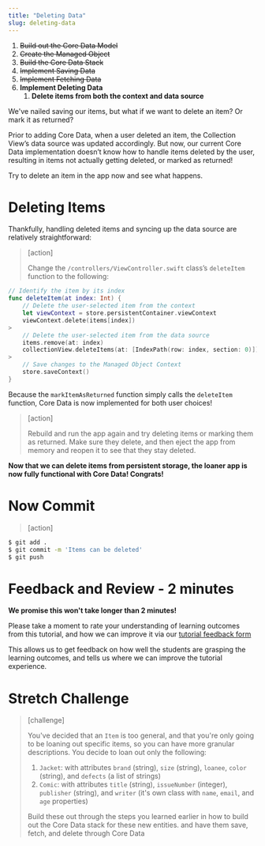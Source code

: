 ```yaml
---
title: "Deleting Data"
slug: deleting-data
---
```


1. ~~Build out the Core Data Model~~
1. ~~Create the Managed Object~~
1. ~~Build the Core Data Stack~~
1. ~~Implement Saving Data~~
1. ~~Implement Fetching Data~~
1. **Implement Deleting Data**
    1. **Delete items from both the context and data source**

We've nailed saving our items, but what if we want to delete an item? Or mark it as returned?

Prior to adding Core Data, when a user deleted an item, the Collection View’s data source was updated accordingly. But now, our current Core Data implementation doesn’t know how to handle items deleted by the user, resulting in items not actually getting deleted, or marked as returned!

Try to delete an item in the app now and see what happens.

# Deleting Items

Thankfully, handling deleted items and syncing up the data source are relatively straightforward:

> [action]
>
> Change the `/controllers/ViewController.swift` class’s `deleteItem` function to the following:
>
```swift
// Identify the item by its index
func deleteItem(at index: Int) {
    // Delete the user-selected item from the context
    let viewContext = store.persistentContainer.viewContext
    viewContext.delete(items[index])
>
    // Delete the user-selected item from the data source
    items.remove(at: index)
    collectionView.deleteItems(at: [IndexPath(row: index, section: 0)])
>
    // Save changes to the Managed Object Context
    store.saveContext()
}
```

Because the `markItemAsReturned` function simply calls the `deleteItem` function, Core Data is now implemented for both user choices!

> [action]
>
> Rebuild and run the app again and try deleting items or marking them as returned. Make sure they delete, and then eject the app from memory and reopen it to see that they stay deleted.

**Now that we can delete items from persistent storage, the loaner app is now fully functional with Core Data! Congrats!**

# Now Commit

>[action]
>
```bash
$ git add .
$ git commit -m 'Items can be deleted'
$ git push
```

# Feedback and Review - 2 minutes

**We promise this won't take longer than 2 minutes!**

Please take a moment to rate your understanding of learning outcomes from this tutorial, and how we can improve it via our [tutorial feedback form](https://forms.gle/Y7GDpuyt67T7YvJC7)

This allows us to get feedback on how well the students are grasping the learning outcomes, and tells us where we can improve the tutorial experience.

# Stretch Challenge

> [challenge]
>
> You've decided that an `Item` is too general, and that you're only going to be loaning out specific items, so you can have more granular descriptions. You decide to loan out only the following:
>
> 1. `Jacket`: with attributes `brand` (string), `size` (string), `loanee`, `color` (string), and `defects` (a list of strings)
> 1. `Comic`: with attributes `title` (string), `issueNumber` (integer), `publisher` (string), and `writer` (it's own class with `name`, `email`, and `age` properties)
>
> Build these out through the steps you learned earlier in how to build out the Core Data stack for these new entities. and have them save, fetch, and delete through Core Data
